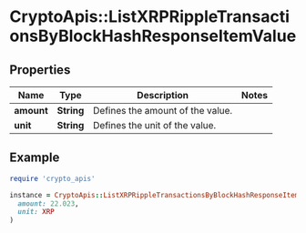 # CryptoApis::ListXRPRippleTransactionsByBlockHashResponseItemValue

## Properties

| Name | Type | Description | Notes |
| ---- | ---- | ----------- | ----- |
| **amount** | **String** | Defines the amount of the value. |  |
| **unit** | **String** | Defines the unit of the value. |  |

## Example

```ruby
require 'crypto_apis'

instance = CryptoApis::ListXRPRippleTransactionsByBlockHashResponseItemValue.new(
  amount: 22.023,
  unit: XRP
)
```

